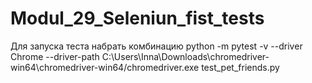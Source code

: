 # Modul_29_Seleniun_fist_tests
Для запуска теста набрать комбинацию python -m pytest -v --driver Chrome --driver-path C:\Users\Inna\Downloads\chromedriver-win64\chromedriver-win64/chromedriver.exe test_pet_friends.py